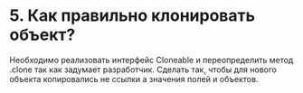# 5. Как правильно клонировать объект?

Необходимо реализовать интерфейс Cloneable
и переопределить метод .clone так как задумает разработчик.
Сделать так, чтобы для нового объекта копировались не ссылки а значения полей и 
объектов.